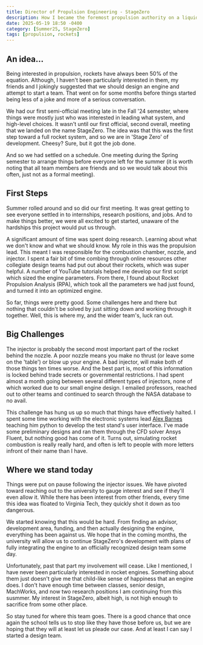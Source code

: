 ```yaml
---
title: Director of Propulsion Engineering - StageZero
description: How I became the foremost propulsion authority on a liquid rocket engine design team
date: 2025-05-19 18:50 -0400
category: [Summer25, StageZero]
tags: [propulsion, rockets]
---
```


## An idea...
Being interested in propulsion, rockets have always been 50% of the equation. Although, I haven't been particularly interested in them, my friends and I jokingly suggested that we should design an engine and attempt to start a team. That went on for some months before things started being less of a joke and more of a serious conversation. 

We had our first semi-official meeting late in the Fall '24 semester, where things were mostly just who was interested in leading what system, and high-level choices. It wasn't until our first official, second overall, meeting that we landed on the name StageZero. The idea was that this was the first step toward a full rocket system, and so we are in 'Stage Zero' of development. Cheesy? Sure, but it got the job done.

And so we had settled on a schedule. One meeting during the Spring semester to arrange things before everyone left for the summer (it is worth noting that all team members are friends and so we would talk about this often, just not as a formal meeting).

## First Steps
Summer rolled around and so did our first meeting. It was great getting to see everyone settled in to internships, research positions, and jobs. And to make things better, we were all excited to get started, unaware of the hardships this project would put us through.

A significant amount of time was spent doing research. Learning about what we don't know and what we should know. My role in this was the propulsion lead. This meant I was responsible for the combustion chamber, nozzle, and injector. I spent a fair bit of time combing through online resources other collegiate design teams had put out about their rockets, which was super helpful. A number of YouTube tutorials helped me develop our first script which sized the engine parameters. From there, I found about Rocket Propulsion Analysis (RPA), which took all the parameters we had just found, and turned it into an optimized engine.

So far, things were pretty good. Some challenges here and there but nothing that couldn't be solved by just sitting down and working through it together. Well, this is where my, and the wider team's, luck ran out.

## Big Challenges
The injector is probably the second most important part of the rocket behind the nozzle. A poor nozzle means you make no thrust (or leave some on the 'table') or blow up your engine. A bad injector, will make both of those things ten times worse. And the best part is, most of this information is locked behind trade secrets or governmental restrictions. I had spent almost a month going between several different types of injectors, none of which worked due to our small engine design. I emailed professors, reached out to other teams and continued to search through the NASA database to no avail.

This challenge has hung us up so much that things have effectively halted. I spent some time working with the electronic systems lead [Alex Barnes]() teaching him python to develop the test stand's user interface. I've made some preliminary designs and ran them through the CFD solver Ansys Fluent, but nothing good has come of it. Turns out, simulating rocket combustion is really really hard, and often is left to people with more letters infront of their name than I have. 

## Where we stand today
Things were put on pause following the injector issues. We have pivoted toward reaching out to the university to gauge interest and see if they'll even allow it. While there has been interest from other friends, every time this idea was floated to Virginia Tech, they quickly shot it down as too dangerous. 

We started knowing that this would be hard. From finding an advisor, development area, funding, and then actually designing the engine, everything has been against us. We hope that in the coming months, the university will allow us to continue StageZero's development with plans of fully integrating the engine to an officially recognized design team some day.

Unfortunately, past that part my involvement will cease. Like I mentioned, I have never been particularly interested in rocket engines. Something about them just doesn't give me that child-like sense of happiness that an engine does. I don't have enough time between classes, senior design, MachWorks, and now two research positions I am continuing from this susmmer. My interest in StageZero, albeit high, is not high enough to sacrifice from some other place. 

So stay tuned for where this team goes. There is a good chance that once again the school tells us to stop like they have those before us, but we are hoping that they will at least let us pleade our case. And at least I can say I started a design team.